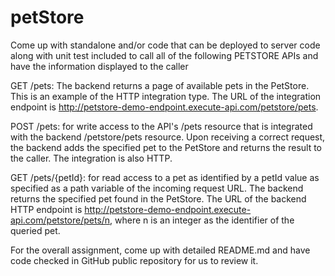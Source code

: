 # petStore

Come up with standalone and/or code that can be deployed to server code along with unit test included to call all of the following PETSTORE APIs and have the information displayed to the caller 

GET /pets: The backend returns a page of available pets in the PetStore. This is an example of the HTTP integration type. The URL of the integration endpoint is http://petstore-demo-endpoint.execute-api.com/petstore/pets.

POST /pets: for write access to the API's /pets resource that is integrated with the backend /petstore/pets resource. Upon receiving a correct request, the backend adds the specified pet to the PetStore and returns the result to the caller. The integration is also HTTP.

GET /pets/{petId}: for read access to a pet as identified by a petId value as specified as a path variable of the incoming request URL. The backend returns the specified pet found in the PetStore. The URL of the backend HTTP endpoint is http://petstore-demo-endpoint.execute-api.com/petstore/pets/n, where n is an integer as the identifier of the queried pet.

For the overall assignment, come up with detailed README.md and have code checked in GitHub public repository for us to review it.
